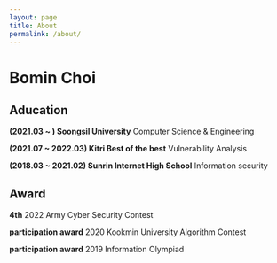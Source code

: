 ```yaml
---
layout: page
title: About
permalink: /about/
---
```


# Bomin Choi

## Aducation
**(2021.03 ~ ) Soongsil University** Computer Science & Engineering

**(2021.07 ~ 2022.03) Kitri Best of the best** Vulnerability Analysis

**(2018.03 ~ 2021.02) Sunrin Internet High School** Information security

## Award
**4th** 2022 Army Cyber Security Contest

**participation award** 2020 Kookmin University Algorithm Contest

**participation award** 2019 Information Olympiad